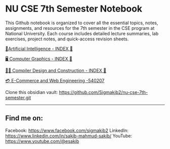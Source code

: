 # NU CSE 7th Semester Notebook

This Github notebook is organized to cover all the essential topics, notes, assignments, and resources for the 7th semester in the CSE program at National University. Each course includes detailed lecture summaries, lab exercises, project notes, and quick-access revision sheets.

[🤖Artificial Intelligence - INDEX 📓](https://github.com/Sigmakib2/nu-cse-7th-semester/blob/main/%F0%9F%A4%96%20Artificial%20Intelligence%20-540201/01%20INDEX%20%F0%9F%93%93.md)

[🖥 Computer Graphics - INDEX 📓](https://github.com/Sigmakib2/nu-cse-7th-semester/blob/main/%F0%9F%96%A5%20Computer%20Graphics%20-540205/01%20INDEX%20%F0%9F%93%93.md)

[👩‍💻 Compiler Design and Construction - INDEX 📓](https://github.com/Sigmakib2/nu-cse-7th-semester/blob/main/%F0%9F%91%A9%E2%80%8D%F0%9F%92%BB%20Compiler%20Design%20and%20Construction%20-540203/01%20INDEX%20%F0%9F%93%93.md)

[💳 E-Commerce and Web Engineering -540207](https://github.com/Sigmakib2/nu-cse-7th-semester/tree/main/%F0%9F%92%B3%20E-Commerce%20and%20Web%20Engineering%20-540207)


Clone this obsidian vault: https://github.com/Sigmakib2/nu-cse-7th-semester.git

---
## Find me on:

Facebook: https://www.facebook.com/sigmakib2
LinkedIn: https://www.linkedin.com/in/sakib-mahmud-sakib/
YouTube: https://www.youtube.com/@esakib